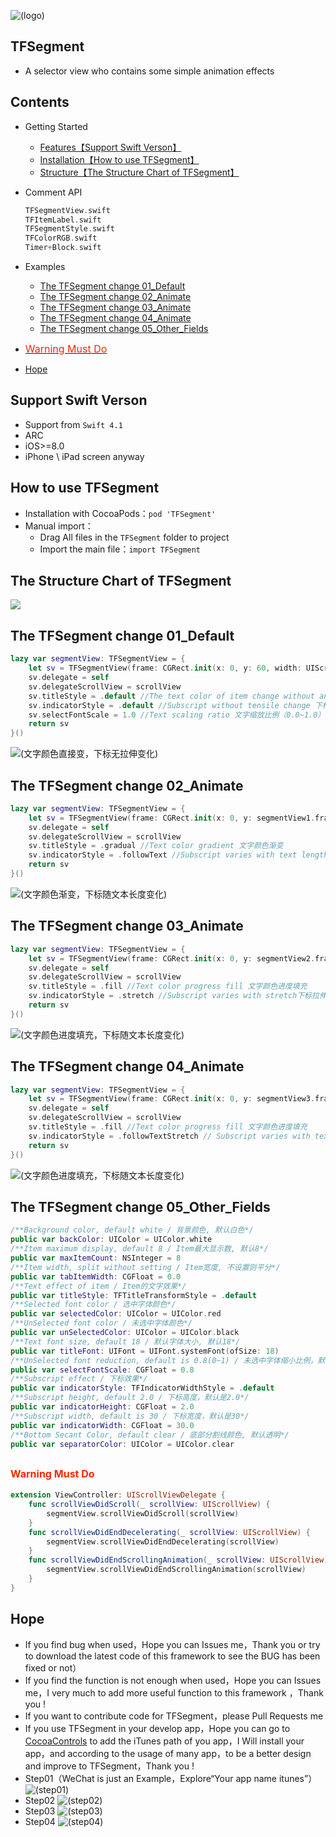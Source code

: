 ![(logo)](https://github.com/554994782/TFSegment/blob/master/Images/logo.png)
## TFSegment
* A selector view who contains some simple animation effects

## Contents
* Getting Started
    * [Features【Support Swift Verson】](#Support_Swift_Verson)
    * [Installation【How to use TFSegment】](#How_to_use_TFSegment)
    * [Structure【The Structure Chart of TFSegment】](#The_Structure_Chart_of_TFSegment)
* Comment API
    ```swift
    TFSegmentView.swift
    TFItemLabel.swift
    TFSegmentStyle.swift
    TFColorRGB.swift
    Timer+Block.swift
    ```
* Examples
    * [The TFSegment change 01_Default](#The_TFSegment_change_01_Default)
    * [The TFSegment change 02_Animate](#The_TFSegment_change_02_Animate)
    * [The TFSegment change 03_Animate](#The_TFSegment_change_03_Animate)
    * [The TFSegment change 04_Animate](#The_TFSegment_change_04_Animate)
    * [The TFSegment change 05_Other_Fields](#The_TFSegment_change_05_Other_Fields)
    
* [<font color=#ff2600 size=3>Warning Must Do</font>](#Warning_Must_Do)
    
* [Hope](#Hope)

## <a id="Support_Swift_Verson"></a>Support Swift Verson
* Support from `Swift 4.1`
* ARC
* iOS>=8.0
* iPhone \ iPad screen anyway

## <a id="How_to_use_TFSegment"></a>How to use TFSegment
* Installation with CocoaPods：`pod 'TFSegment'`
* Manual import：
    * Drag All files in the `TFSegment` folder to project
    * Import the main file：`import TFSegment`

## <a id="The_Structure_Chart_of_TFSegment"></a>The Structure Chart of TFSegment
![](https://github.com/554994782/TFSegment/blob/master/Images/structure.png)


## <a id="The_TFSegment_change_01_Default"></a>The TFSegment change 01_Default
```swift
lazy var segmentView: TFSegmentView = {
    let sv = TFSegmentView(frame: CGRect.init(x: 0, y: 60, width: UIScreen.main.bounds.width, height: 60), titles: titleArray)
    sv.delegate = self
    sv.delegateScrollView = scrollView
    sv.titleStyle = .default //The text color of item change without animate 文字颜色直接变
    sv.indicatorStyle = .default //Subscript without tensile change 下标无拉伸变化
    sv.selectFontScale = 1.0 //Text scaling ratio 文字缩放比例（0.0~1.0）
    return sv
}()
```
![(文字颜色直接变，下标无拉伸变化)](https://github.com/554994782/TFSegment/blob/master/Images/animate01.gif)

## <a id="The_TFSegment_change_02_Animate"></a>The TFSegment change 02_Animate
```swift
lazy var segmentView: TFSegmentView = {
    let sv = TFSegmentView(frame: CGRect.init(x: 0, y: segmentView1.frame.maxY+2, width: UIScreen.main.bounds.width, height: 60), titles: titleArray)
    sv.delegate = self
    sv.delegateScrollView = scrollView
    sv.titleStyle = .gradual //Text color gradient 文字颜色渐变
    sv.indicatorStyle = .followText //Subscript varies with text length 下标随文本长度变化
    return sv
}()
```
![(文字颜色渐变，下标随文本长度变化)](https://github.com/554994782/TFSegment/blob/master/Images/animate02.gif)

## <a id="The_TFSegment_change_03_Animate"></a>The TFSegment change 03_Animate
```swift
lazy var segmentView: TFSegmentView = {
    let sv = TFSegmentView(frame: CGRect.init(x: 0, y: segmentView2.frame.maxY+2, width: UIScreen.main.bounds.width, height: 60), titles: titleArray)
    sv.delegate = self
    sv.delegateScrollView = scrollView
    sv.titleStyle = .fill //Text color progress fill 文字颜色进度填充
    sv.indicatorStyle = .stretch //Subscript varies with stretch下标拉伸变化
    return sv
}()
```
![(文字颜色进度填充，下标随文本长度变化)](https://github.com/554994782/TFSegment/blob/master/Images/animate03.gif)

## <a id="The_TFSegment_change_04_Animate"></a>The TFSegment change 04_Animate
```swift
lazy var segmentView: TFSegmentView = {
    let sv = TFSegmentView(frame: CGRect.init(x: 0, y: segmentView3.frame.maxY+2, width: UIScreen.main.bounds.width, height: 60), titles: titleArray)
    sv.delegate = self
    sv.delegateScrollView = scrollView
    sv.titleStyle = .fill //Text color progress fill 文字颜色进度填充
    sv.indicatorStyle = .followTextStretch // Subscript varies with text length and stretch下标随文本长度变化 且 拉伸变化
    return sv
}()
```
![(文字颜色进度填充，下标随文本长度变化)](https://github.com/554994782/TFSegment/blob/master/Images/animate04.gif)

## <a id="The_TFSegment_change_05_Other_Fields"></a>The TFSegment change 05_Other_Fields
```swift
/**Background color, default white / 背景颜色, 默认白色*/
public var backColor: UIColor = UIColor.white
/**Item maximum display, default 8 / Item最大显示数, 默认8*/
public var maxItemCount: NSInteger = 8
/**Item width, split without setting / Item宽度, 不设置则平分*/
public var tabItemWidth: CGFloat = 0.0
/**Text effect of item / Item的文字效果*/
public var titleStyle: TFTitleTransformStyle = .default
/**Selected font color / 选中字体颜色*/
public var selectedColor: UIColor = UIColor.red
/**UnSelected font color / 未选中字体颜色*/
public var unSelectedColor: UIColor = UIColor.black
/**Text font size, default 18 / 默认字体大小, 默认18*/
public var titleFont: UIFont = UIFont.systemFont(ofSize: 18)
/**UnSelected font reduction, default is 0.8(0~1) / 未选中字体缩小比例，默认是0.8（0~1）*/
public var selectFontScale: CGFloat = 0.8
/**Subscript effect / 下标效果*/
public var indicatorStyle: TFIndicatorWidthStyle = .default
/**Subscript height, default 2.0 / 下标高度，默认是2.0*/
public var indicatorHeight: CGFloat = 2.0
/**Subscript width, default is 30 / 下标宽度，默认是30*/
public var indicatorWidth: CGFloat = 30.0
/**Bottom Secant Color, default clear / 底部分割线颜色, 默认透明*/
public var separatorColor: UIColor = UIColor.clear
```

## <a id="Warning_Must_Do"></a><font color=#ff2600 size=3>Warning Must Do</font>
```swift
extension ViewController: UIScrollViewDelegate {
    func scrollViewDidScroll(_ scrollView: UIScrollView) {
        segmentView.scrollViewDidScroll(scrollView)
    }
    func scrollViewDidEndDecelerating(_ scrollView: UIScrollView) {
        segmentView.scrollViewDidEndDecelerating(scrollView)
    }
    func scrollViewDidEndScrollingAnimation(_ scrollView: UIScrollView) {
        segmentView.scrollViewDidEndScrollingAnimation(scrollView)
    }
}
```

## <a id="Hope"></a>Hope
* If you find bug when used，Hope you can Issues me，Thank you or try to download the latest code of this framework to see the BUG has been fixed or not）
* If you find the function is not enough when used，Hope you can Issues me，I very much to add more useful function to this framework ，Thank you !
* If you want to contribute code for TFSegment，please Pull Requests me
*  If you use TFSegment in your develop app，Hope you can go to [CocoaControls](https://www.cocoacontrols.com/controls/tfsegment) to add the iTunes path of you app，I Will install your app，and according to the usage of many app，to be a better design and improve to TFSegment，Thank you !
* Step01（WeChat is just an Example，Explore“Your app name itunes”）
![(step01)](https://github.com/554994782/TFSegment/blob/master/Images/hope01.jpg)
* Step02
![(step02)](https://github.com/554994782/TFSegment/blob/master/Images/hope02.jpg)
* Step03
![(step03)](https://github.com/554994782/TFSegment/blob/master/Images/hope03.jpg)
* Step04
![(step04)](https://github.com/554994782/TFSegment/blob/master/Images/hope04.jpg)
